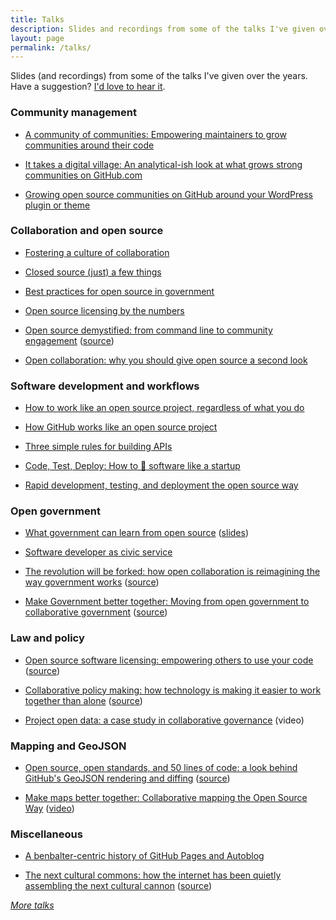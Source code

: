 ```yaml
---
title: Talks
description: Slides and recordings from some of the talks I've given over the years.
layout: page
permalink: /talks/
---
```


Slides (and recordings) from some of the talks I've given over the years. Have a suggestion? [I'd love to hear it](https://github.com/benbalter/talks/issues).

### Community management

* [A community of communities: Empowering maintainers to grow communities around their code](https://ben.balter.com/2019/07/18/a-community-of-communities-oscon-2019/)

* [It takes a digital village: An analytical-ish look at what grows strong communities on GitHub.com](https://speakerdeck.com/benbalter/it-takes-a-digital-village)

* [Growing open source communities on GitHub around your WordPress plugin or theme](https://speakerdeck.com/benbalter/growing-open-source-communities-on-github-around-your-wordpress-plugin-or-theme)

### Collaboration and open source

* [Fostering a culture of collaboration](https://speakerdeck.com/benbalter/fostering-a-culture-of-collaboration)

* [Closed source (just) a few things](https://speakerdeck.com/benbalter/closed-source-a-few-things)

* [Best practices for open source in government](https://speakerdeck.com/benbalter/best-practices-for-open-source-in-government)

* [Open source licensing by the numbers](https://speakerdeck.com/benbalter/open-source-licensing-by-the-numbers)

* [Open source demystified: from command line to community engagement](https://ben.balter.com/open-source-demistified/) ([source](https://github.com/benbalter/open-source-demistified/))

* [Open collaboration: why you should give open source a second look](http://www.slideshare.net/TechSummitPR/pr-35485194)

### Software development and workflows

* [How to work like an open source project, regardless of what you do](https://speakerdeck.com/benbalter/how-to-work-like-an-open-source-project)

* [How GitHub works like an open source project](https://speakerdeck.com/benbalter/how-github-works-like-an-open-source-project)

* [Three simple rules for building APIs](https://speakerdeck.com/benbalter/three-simple-rules-for-building-apis)

* [Code, Test, Deploy: How to :ship: software like a startup](https://speakerdeck.com/benbalter/code-test-deploy)

* [Rapid development, testing, and deployment the open source way](https://speakerdeck.com/benbalter/open-sourcing-government)

### Open government

* [What government can learn from open source](https://www.youtube.com/watch?v=E3ftpYQyLOc) ([slides](https://speakerdeck.com/benbalter/what-government-can-learn-from-open-source))

* [Software developer as civic service](https://speakerdeck.com/benbalter/software-development-as-civic-service)

* [The revolution will be forked: how open collaboration is reimagining the way government works](https://ben.balter.com/open-sourcing-government/) ([source](https://github.com/benbalter/open-sourcing-government/))

* [Make Government better together: Moving from open government to collaborative government](https://ben.balter.com/make-government-better-together/) ([source](https://github.com/benbalter/make-government-better-together/))

### Law and policy

* [Open source software licensing: empowering others to use your code](https://ben.balter.com/open-source-software-licensing/) ([source](https://github.com/benbalter/open-source-software-licensing/))

* [Collaborative policy making: how technology is making it easier to work together than alone](https://ben.balter.com/collaborative-policymaking/) ([source](https://github.com/benbalter/collaborative-policymaking/))

* [Project open data: a case study in collaborative governance](https://www.youtube.com/watch?v=EL3-UwY3qGE) (video)

### Mapping and GeoJSON

* [Open source, open standards, and 50 lines of code: a look behind GitHub's GeoJSON rendering and diffing](https://ben.balter.com/behind-github-GeoJSON/) ([source](https://github.com/benbalter/behind-github-GeoJSON/))

* [Make maps better together: Collaborative mapping the Open Source Way](https://ben.balter.com/make-maps-better-together/) ([video](https://www.youtube.com/watch?v=iGRb5QRqC2w))

### Miscellaneous

* [A benbalter-centric history of GitHub Pages and Autoblog](https://speakerdeck.com/benbalter/an-at-benbalter-centric-history-of-github-pages-and-autoblog)

* [The next cultural commons: how the internet has been quietly assembling the next cultural cannon](https://ben.balter.com/the-next-cultural-commons/) ([source](https://github.com/benbalter/the-next-cultural-commons//))

[*More talks*](https://speakerdeck.com/benbalter)
